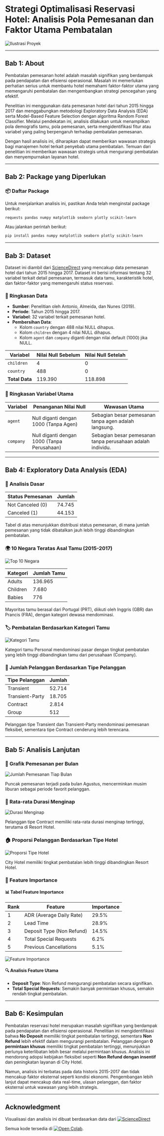 # Strategi Optimalisasi Reservasi Hotel: Analisis Pola Pemesanan dan Faktor Utama Pembatalan

![Ilustrasi Proyek](https://2.bp.blogspot.com/-NZPpkWswwSM/VtW5wbsNCmI/AAAAAAAAA7Q/t8ZQg9J7PDs/s1600/jasa%2Breservasi%2Bhotel.jpg)

---

## Bab 1: About

Pembatalan pemesanan hotel adalah masalah signifikan yang berdampak pada pendapatan dan efisiensi operasional. Masalah ini memerlukan perhatian serius untuk membantu hotel memahami faktor-faktor utama yang memengaruhi pembatalan dan mengembangkan strategi pencegahan yang efektif.

Penelitian ini menggunakan data pemesanan hotel dari tahun 2015 hingga 2017 dan menggabungkan metodologi Exploratory Data Analysis (EDA) serta Model-Based Feature Selection dengan algoritma Random Forest Classifier. Melalui pendekatan ini, analisis dilakukan untuk menampilkan pola demografis tamu, pola pemesanan, serta mengidentifikasi fitur atau variabel yang paling berpengaruh terhadap pembatalan pemesanan.

Dengan hasil analisis ini, diharapkan dapat memberikan wawasan strategis bagi manajemen hotel terkait penyebab utama pembatalan. Temuan dari penelitian ini memberikan wawasan strategis untuk mengurangi pembatalan dan menyempurnakan layanan hotel.

---

## Bab 2: Package yang Diperlukan

### 📦 Daftar Package

Untuk menjalankan analisis ini, pastikan Anda telah menginstal package berikut:

```
requests pandas numpy matplotlib seaborn plotly scikit-learn
```

Atau jalankan perintah berikut:

```bash
pip install pandas numpy matplotlib seaborn plotly scikit-learn
```

---

## Bab 3: Dataset

Dataset ini diambil dari [ScienceDirect](https://www.sciencedirect.com/science/article/pii/S2352340918315191#f0010) yang mencakup data pemesanan hotel dari tahun 2015 hingga 2017. Dataset ini berisi informasi tentang 32 variabel terkait detail pemesanan, termasuk data tamu, karakteristik hotel, dan faktor-faktor yang memengaruhi status reservasi.

### 🔎 Ringkasan Data

- **Sumber**: Penelitian oleh Antonio, Almeida, dan Nunes (2019).
- **Periode**: Tahun 2015 hingga 2017.
- **Variabel**: 32 variabel terkait pemesanan hotel.
- **Pembersihan Data**:
  - Kolom `country` dengan 488 nilai NULL dihapus.
  - Kolom `children` dengan 4 nilai NULL dihapus.
  - Kolom `agent` dan `company` diganti dengan nilai default (1000) jika NULL.

| Variabel               | Nilai Null Sebelum | Nilai Null Setelah |
|------------------------|--------------------|--------------------|
| `children`             | 4                  | 0                  |
| `country`              | 488                | 0                  |
| **Total Data**         | 119.390            | 118.898            |

### 📌 Ringkasan Variabel Utama

| **Variabel** | **Penanganan Nilai Null**              | **Wawasan Utama**                                  |
|--------------|----------------------------------------|--------------------------------------------------|
| `agent`      | Null diganti dengan 1000 (Tanpa Agen)  | Sebagian besar pemesanan tanpa agen adalah langsung. |
| `company`    | Null diganti dengan 1000 (Tanpa Perusahaan) | Sebagian besar pemesanan tanpa perusahaan adalah individu. |

---

## Bab 4: Exploratory Data Analysis (EDA)

### 🔢 Analisis Dasar

| Status Pemesanan       | Jumlah |
|------------------------|--------|
| Not Canceled (0)       | 74.745 |
| Canceled (1)           | 44.153 |

Tabel di atas menunjukkan distribusi status pemesanan, di mana jumlah pemesanan yang tidak dibatalkan jauh lebih tinggi dibandingkan pembatalan.

### 🌍 10 Negara Teratas Asal Tamu (2015-2017)

![Top 10 Negara](path/to/top10_country_chart.png)

| **Kategori** | **Jumlah Tamu** |
|--------------|-----------------|
| Adults       | 136.965         |
| Children     | 7.680           |
| Babies       | 776             |

Mayoritas tamu berasal dari Portugal (PRT), diikuti oleh Inggris (GBR) dan Prancis (FRA), dengan kategori dewasa mendominasi.

### 🏷️ Pembatalan Berdasarkan Kategori Tamu

![Kategori Tamu](path/to/guest_category_chart.png)

Kategori tamu Personal mendominasi pasar dengan tingkat pembatalan yang lebih tinggi dibandingkan tamu dari perusahaan (Company).

### 👥 Jumlah Pelanggan Berdasarkan Tipe Pelanggan

| **Tipe Pelanggan** | **Jumlah** |
|--------------------|------------|
| Transient          | 52.714     |
| Transient-Party    | 18.705     |
| Contract           | 2.814      |
| Group              | 512        |

Pelanggan tipe Transient dan Transient-Party mendominasi pemesanan fleksibel, sementara tipe Contract cenderung lebih terencana.

---

## Bab 5: Analisis Lanjutan

### 📅 Grafik Pemesanan per Bulan

![Jumlah Pemesanan Tiap Bulan](path/to/monthly_booking_chart.png)

Puncak pemesanan terjadi pada bulan Agustus, mencerminkan musim liburan sebagai periode favorit pelanggan.

### 🏨 Rata-rata Durasi Menginap

![Durasi Menginap](path/to/average_stay_chart.png)

Pelanggan tipe Contract memiliki rata-rata durasi menginap tertinggi, terutama di Resort Hotel.

### 🏠 Proporsi Pelanggan Berdasarkan Tipe Hotel

![Proporsi Tipe Hotel](path/to/hotel_type_chart.png)

City Hotel memiliki tingkat pembatalan lebih tinggi dibandingkan Resort Hotel.

### 🌟 Feature Importance

#### 📊 Tabel Feature Importance

| Rank | Feature                   | Importance |
|------|---------------------------|------------|
| 1    | ADR (Average Daily Rate)  | 29.5%      |
| 2    | Lead Time                 | 28.9%      |
| 3    | Deposit Type (Non Refund) | 14.5%      |
| 4    | Total Special Requests    | 6.2%       |
| 5    | Previous Cancellations    | 5.1%       |

![Feature Importance](path/to/feature_importance_chart.png)

#### 🔍 Analisis Feature Utama

- **Deposit Type**: Non Refund mengurangi pembatalan secara signifikan.
- **Total Special Requests**: Semakin banyak permintaan khusus, semakin rendah tingkat pembatalan.

---

## Bab 6: Kesimpulan

Pembatalan reservasi hotel merupakan masalah signifikan yang berdampak pada pendapatan dan efisiensi operasional. Penelitian ini mengidentifikasi bahwa **No Deposit** memiliki tingkat pembatalan tertinggi, sementara **Non Refund** lebih efektif dalam mengurangi pembatalan. Pelanggan dengan **0 permintaan khusus** memiliki tingkat pembatalan tertinggi, menunjukkan perlunya keterlibatan lebih besar melalui permintaan khusus. Analisis ini mendorong adopsi kebijakan fleksibel seperti **Non Refund dengan insentif** dan peningkatan layanan di City Hotel.

Namun, analisis ini terbatas pada data historis 2015-2017 dan tidak mencakup faktor eksternal seperti kondisi ekonomi. Pengembangan lebih lanjut dapat mencakup data real-time, ulasan pelanggan, dan faktor eksternal untuk wawasan yang lebih strategis.

---

## Acknowledgment

Visualisasi dan analisis ini dibuat berdasarkan data dari [![ScienceDirect](https://img.shields.io/badge/Dataset-ScienceDirect-blue)](https://www.sciencedirect.com/science/article/pii/S2352340918315191#f0010)

Semua kode tersedia di [![Open Colab](https://img.shields.io/badge/Notebook-Colab-green)](https://colab.research.google.com/drive/13tV-R2nSngDVyNmIW7pcxmyaxqE6a35J?usp=sharing).

